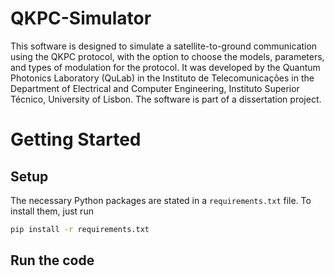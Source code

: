 # QKPC-Simulator
This software is designed to simulate a satellite-to-ground communication using the QKPC protocol, with the option to choose the models, parameters, and types of modulation for the protocol. It was developed by the Quantum Photonics Laboratory (QuLab) in the Instituto de Telecomunicações in the Department of Electrical and Computer Engineering, Instituto Superior Técnico, University of Lisbon. The software is part of a dissertation project.

# Getting Started

## Setup

The necessary Python packages are stated in a `requirements.txt` file. To install them, just run

```bash
pip install -r requirements.txt
```

## Run the code

